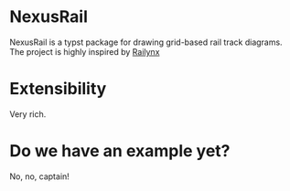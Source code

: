 # NexusRail

NexusRail is a typst package for drawing grid-based rail track diagrams. The project is highly inspired by [Railynx](https://github.com/yusancky/railynx)

# Extensibility

Very rich.

# Do we have an example yet?

No, no, captain!
